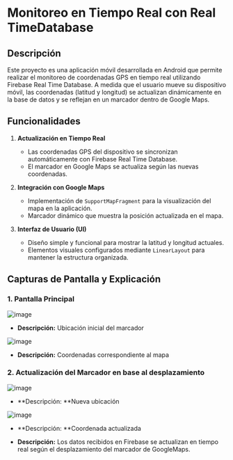 # Monitoreo en Tiempo Real con Real TimeDatabase
## Descripción
Este proyecto es una aplicación móvil desarrollada en Android que permite realizar el monitoreo de coordenadas GPS en tiempo real utilizando Firebase Real Time Database. A medida que el usuario mueve su dispositivo móvil, las coordenadas (latitud y longitud) se actualizan dinámicamente en la base de datos y se reflejan en un marcador dentro de Google Maps.

## Funcionalidades

1. **Actualización en Tiempo Real**
   - Las coordenadas GPS del dispositivo se sincronizan automáticamente con Firebase Real Time Database.
   - El marcador en Google Maps se actualiza según las nuevas coordenadas.

2. **Integración con Google Maps**
   - Implementación de `SupportMapFragment` para la visualización del mapa en la aplicación.
   - Marcador dinámico que muestra la posición actualizada en el mapa.

3. **Interfaz de Usuario (UI)**
   - Diseño simple y funcional para mostrar la latitud y longitud actuales.
   - Elementos visuales configurados mediante `LinearLayout` para mantener la estructura organizada.


## Capturas de Pantalla y Explicación

### 1. Pantalla Principal
![image](https://github.com/user-attachments/assets/ac0c0002-e45c-42ed-965c-580f547a5ad3)
- **Descripción:** Ubicación inicial del marcador

  
![image](https://github.com/user-attachments/assets/7e105305-a085-4763-859d-82d782c36b29)
- **Descripción:** Coordenadas correspondiente al mapa


### 2. Actualización del Marcador en base al desplazamiento 
![image](https://github.com/user-attachments/assets/ab665584-2aa7-4b0c-a7ab-ff98041a9251)
- **Descripción: **Nueva ubicación

  
![image](https://github.com/user-attachments/assets/dc6b87ca-1f13-49c5-9309-393cf9f05053)
- **Descripción: **Coordenada actualizada


- **Descripción:** Los datos recibidos en Firebase se actualizan en tiempo real según el desplazamiento del marcador de GoogleMaps.

